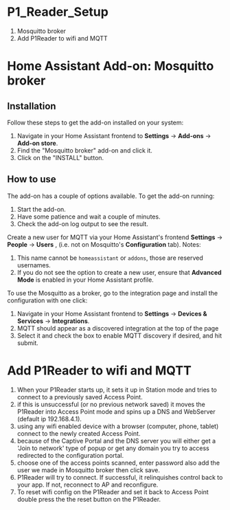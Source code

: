 # P1_Reader_Setup

1. Mosquitto broker
2. Add P1Reader to wifi and MQTT



# Home Assistant Add-on: Mosquitto broker
## Installation

Follow these steps to get the add-on installed on your system:

1. Navigate in your Home Assistant frontend to **Settings** -> **Add-ons** -> **Add-on store**.
2. Find the "Mosquitto broker" add-on and click it.
3. Click on the "INSTALL" button.

## How to use

The add-on has a couple of options available. To get the add-on running:

1. Start the add-on.
2. Have some patience and wait a couple of minutes.
3. Check the add-on log output to see the result.

Create a new user for MQTT via your Home Assistant's frontend **Settings** -> **People** -> **Users** , (i.e. not on Mosquitto's **Configuration** tab).
Notes:

1. This name cannot be `homeassistant` or `addons`, those are reserved usernames.
2. If you do not see the option to create a new user, ensure that **Advanced Mode** is enabled in your Home Assistant profile.

To use the Mosquitto as a broker, go to the integration page and install the configuration with one click:

1. Navigate in your Home Assistant frontend to **Settings** -> **Devices & Services** -> **Integrations**.
2. MQTT should appear as a discovered integration at the top of the page
3. Select it and check the box to enable MQTT discovery if desired, and hit submit.


# Add P1Reader to wifi and MQTT

1. When your P1Reader starts up, it sets it up in Station mode and tries to connect to a previously saved Access Point.
2. if this is unsuccessful (or no previous network saved) it moves the P1Reader into Access Point mode and spins up a DNS and WebServer (default ip 192.168.4.1).
3. using any wifi enabled device with a browser (computer, phone, tablet) connect to the newly created Access Point.
4. because of the Captive Portal and the DNS server you will either get a 'Join to network' type of popup or get any domain you try to access redirected to the configuration portal.
5. choose one of the access points scanned, enter password also add the user we made in Mosquitto broker then click save.
6. P1Reader will try to connect. If successful, it relinquishes control back to your app. If not, reconnect to AP and reconfigure.
7. To reset wifi config on the P1Reader and set it back to Access Point double press the the reset button on the P1Reader.

